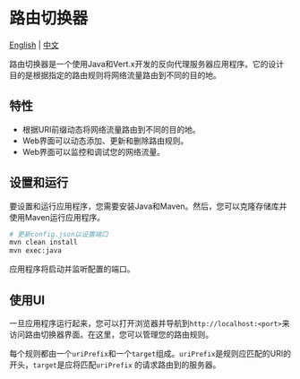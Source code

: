 # 路由切换器

[English](README.md) | [中文](README.zh-CN.md)

路由切换器是一个使用Java和Vert.x开发的反向代理服务器应用程序。它的设计目的是根据指定的路由规则将网络流量路由到不同的目的地。

## 特性

- 根据URI前缀动态将网络流量路由到不同的目的地。
- Web界面可以动态添加、更新和删除路由规则。
- Web界面可以监控和调试您的网络流量。

## 设置和运行

要设置和运行应用程序，您需要安装Java和Maven。然后，您可以克隆存储库并使用Maven运行应用程序。

```bash
# 更新config.json以设置端口
mvn clean install
mvn exec:java
```

应用程序将启动并监听配置的端口。

## 使用UI

一旦应用程序运行起来，您可以打开浏览器并导航到`http://localhost:<port>`来访问路由切换器界面。在这里，您可以管理您的路由规则。

每个规则都由一个`uriPrefix`和一个`target`组成。`uriPrefix`是规则应匹配的URI的开头，`target`是应将匹配`uriPrefix`
的请求路由到的服务器。